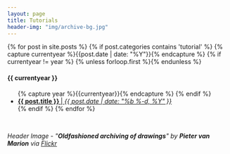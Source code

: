 ```yaml
---
layout: page
title: Tutorials
header-img: "img/archive-bg.jpg"
---
```

<div class="page-content wc-container">
  	{% for post in site.posts %}
  		{% if post.categories contains 'tutorial' %}
		    {% capture currentyear %}{{post.date | date: "%Y"}}{% endcapture %}
		    {% if currentyear != year %}
		      {% unless forloop.first %}</ul>{% endunless %}
		        <h4>{{ currentyear }}</h4>
		        <ul class="posts">
		        {% capture year %}{{currentyear}}{% endcapture %} 
		    {% endif %}
		    <li><a href="{{ post.url | prepend: site.baseurl }}"><b>{{ post.title }} </b> | <i>{{ post.date | date: "%b %-d, %Y" }} </i>  </a></li>
		{% endif %}
	{% endfor %}
</ul>
</div>

<br>

<i>Header Image - "<b>Oldfashioned archiving of drawings</b>" by <b>Pieter van Marion</b> via <a href="https://flic.kr/p/p3rDGd"><u>Flickr</u></a><i> <br>


